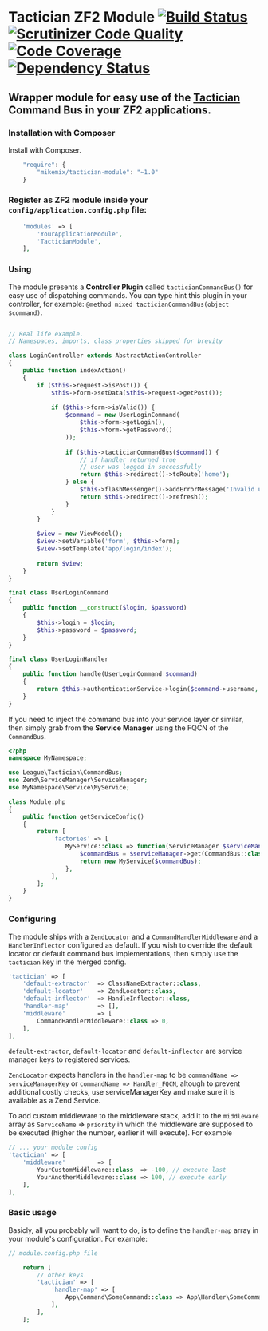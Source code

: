 # Tactician ZF2 Module [![Build Status](https://travis-ci.org/mikemix/TacticianModule.svg?branch=master)](https://travis-ci.org/mikemix/TacticianModule) [![Scrutinizer Code Quality](https://scrutinizer-ci.com/g/mikemix/TacticianModule/badges/quality-score.png?b=master)](https://scrutinizer-ci.com/g/mikemix/TacticianModule/?branch=master) [![Code Coverage](https://scrutinizer-ci.com/g/mikemix/TacticianModule/badges/coverage.png?b=master)](https://scrutinizer-ci.com/g/mikemix/TacticianModule/?branch=master) [![Dependency Status](https://www.versioneye.com/user/projects/556b5a106365320026fa4500/badge.svg?style=flat)](https://www.versioneye.com/user/projects/556b5a106365320026fa4500)

## Wrapper module for easy use of the [Tactician](http://tactician.thephpleague.com/) Command Bus in your ZF2 applications.

### Installation with Composer

Install with Composer.

```js
    "require": {
        "mikemix/tactician-module": "~1.0"
    }
```

### Register as ZF2 module inside your ```config/application.config.php``` file:

```php
    'modules' => [
        'YourApplicationModule',
        'TacticianModule',
    ],
```

### Using

The module presents a __Controller Plugin__ called `tacticianCommandBus()` for easy use of dispatching commands. You can type hint this plugin in your controller, for example: ```@method mixed tacticianCommandBus(object $command)```.
 
```php

// Real life example.
// Namespaces, imports, class properties skipped for brevity

class LoginController extends AbstractActionController
{
    public function indexAction()
    {
        if ($this->request->isPost()) {
            $this->form->setData($this->request->getPost());
            
            if ($this->form->isValid()) {
                $command = new UserLoginCommand(
                    $this->form->getLogin(),
                    $this->form->getPassword()
                ));
                
                if ($this->tacticianCommandBus($command)) {
                    // if handler returned true
                    // user was logged in successfully
                    return $this->redirect()->toRoute('home');
                } else {
                    $this->flashMessenger()->addErrorMessage('Invalid username or password');
                    return $this->redirect()->refresh();
                }
            }
        }
    
        $view = new ViewModel();
        $view->setVariable('form', $this->form);
        $view->setTemplate('app/login/index');
        
        return $view;
    }
}

final class UserLoginCommand
{
    public function __construct($login, $password)
    {
        $this->login = $login;
        $this->password = $password;
    }
}

final class UserLoginHandler
{
    public function handle(UserLoginCommand $command)
    {
        return $this->authenticationService->login($command->username, $command->password);
    }
}
```

If you need to inject the command bus into your service layer or similar, then simply grab from the __Service Manager__ using the FQCN of the `CommandBus`.

```php
<?php
namespace MyNamespace;

use League\Tactician\CommandBus;
use Zend\ServiceManager\ServiceManager;
use MyNamespace\Service\MyService;

class Module.php
{
    public function getServiceConfig()
    {
        return [
            'factories' => [
                MyService::class => function(ServiceManager $serviceManager) {
                    $commandBus = $serviceManager->get(CommandBus::class);
                    return new MyService($commandBus);
                },
            ],
        ];
    }
}
```

### Configuring

The module ships with a `ZendLocator` and a `CommandHandlerMiddleware` and a `HandlerInflector` configured as default. If you wish to override the default locator or default command bus implementations, then simply use the `tactician` key in the merged config.

```php
'tactician' => [
    'default-extractor'  => ClassNameExtractor::class,
    'default-locator'    => ZendLocator::class,
    'default-inflector'  => HandleInflector::class,
    'handler-map'        => [],
    'middleware'         => [
        CommandHandlerMiddleware::class => 0,
    ],
],
```

`default-extractor`, `default-locator` and `default-inflector` are service manager keys to registered services.

`ZendLocator` expects handlers in the `handler-map` to be `commandName => serviceManagerKey` or `commandName => Handler_FQCN`, altough to prevent additional costly checks, use serviceManagerKey and make sure it is available as a Zend Service.

To add custom middleware to the middleware stack, add it to the `middleware` array as `ServiceName` => `priority` in which the middleware are supposed to be executed (higher the number, earlier it will execute). For example

```php
// ... your module config
'tactician' => [
    'middleware'         => [
        YourCustomMiddleware::class  => -100, // execute last
        YourAnotherMiddleware::class => 100, // execute early
    ],
],
```

### Basic usage

Basicly, all you probably will want to do, is to define the `handler-map` array in your module's configuration. For example:

```php
// module.config.php file

    return [
        // other keys
        'tactician' => [
            'handler-map' => [
                App\Command\SomeCommand::class => App\Handler\SomeCommandHandler::class,
            ],
        ],
    ];
```
